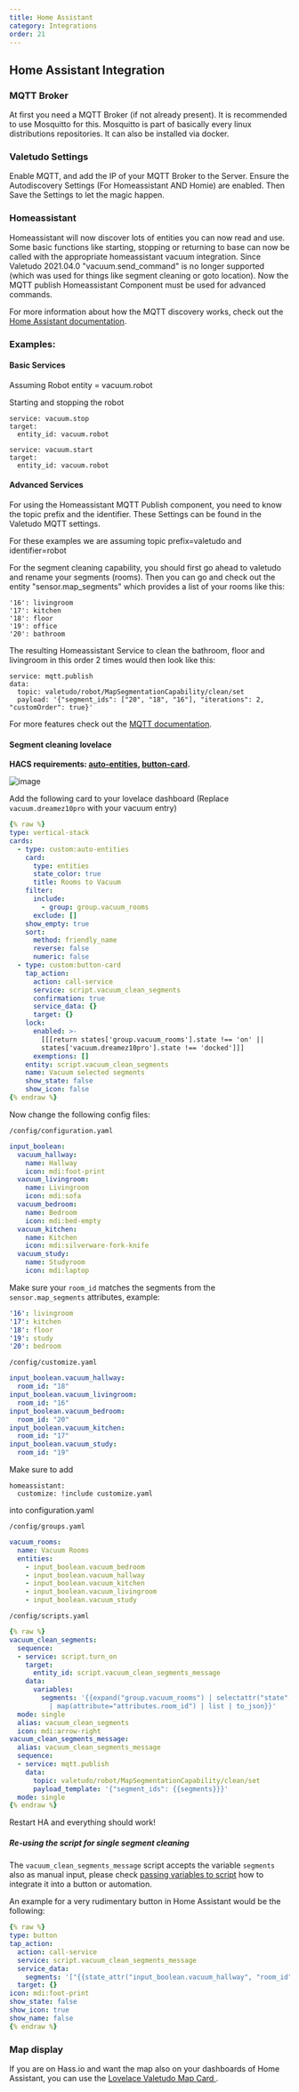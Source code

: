 ```yaml
---
title: Home Assistant
category: Integrations
order: 21
---
```

## Home Assistant Integration

### MQTT Broker
At first you need a MQTT Broker (if not already present). It is recommended to use Mosquitto for this.
Mosquitto is part of basically every linux distributions repositories. It can also be installed via docker.

### Valetudo Settings
Enable MQTT, and add the IP of your MQTT Broker to the Server.
Ensure the Autodiscovery Settings (For Homeassistant AND Homie) are enabled. Then Save the Settings to let the magic happen.

### Homeassistant
Homeassistant will now discover lots of entities you can now read and use.
Some basic functions like starting, stopping or returning to base can now be called with the appropriate homeassistant vacuum integration.
Since Valetudo 2021.04.0 "vacuum.send_command" is no longer supported (which was used for things like segment cleaning or goto location).
Now the MQTT publish Homeassistant Component must be used for advanced commands.

For more information about how the MQTT discovery works, check out the [Home Assistant documentation](https://www.home-assistant.io/docs/mqtt/discovery/#discovery-topic).

### Examples:

#### Basic Services

Assuming Robot entity = vacuum.robot

Starting and stopping the robot
```
service: vacuum.stop
target:
  entity_id: vacuum.robot
```

```
service: vacuum.start
target:
  entity_id: vacuum.robot
```

#### Advanced Services

For using the Homeassistant MQTT Publish component, you need to know the topic prefix and the identifier. These Settings can be found in the Valetudo MQTT settings.

For these examples we are assuming topic prefix=valetudo and identifier=robot

For the segment cleaning capability, you should first go ahead to valetudo and rename your segments (rooms). Then you can go and check out the entity "sensor.map_segments" which provides a list of your rooms like this:

```
'16': livingroom
'17': kitchen
'18': floor
'19': office
'20': bathroom
```

The resulting Homeassistant Service to clean the bathroom, floor and livingroom in this order 2 times would then look like this:

```
service: mqtt.publish
data:
  topic: valetudo/robot/MapSegmentationCapability/clean/set
  payload: '{"segment_ids": ["20", "18", "16"], "iterations": 2, "customOrder": true}'
```

For more features check out the [MQTT documentation](https://congatudo.cloud/pages/integrations/mqtt.html).


#### Segment cleaning lovelace

**HACS requirements: [auto-entities](https://github.com/thomasloven/lovelace-auto-entities), [button-card](https://github.com/custom-cards/button-card).** 

![image](./img/ha-lovelace-segments.png)

Add the following card to your lovelace dashboard (Replace `vacuum.dreamez10pro` with your vacuum entry)
```yaml
{% raw %}
type: vertical-stack
cards:
  - type: custom:auto-entities
    card:
      type: entities
      state_color: true
      title: Rooms to Vacuum
    filter:
      include:
        - group: group.vacuum_rooms
      exclude: []
    show_empty: true
    sort:
      method: friendly_name
      reverse: false
      numeric: false
  - type: custom:button-card
    tap_action:
      action: call-service
      service: script.vacuum_clean_segments
      confirmation: true
      service_data: {}
      target: {}
    lock:
      enabled: >-
        [[[return states['group.vacuum_rooms'].state !== 'on' ||
        states['vacuum.dreamez10pro'].state !== 'docked']]]
      exemptions: []
    entity: script.vacuum_clean_segments
    name: Vacuum selected segments
    show_state: false
    show_icon: false
{% endraw %}
```

Now change the following config files:

`/config/configuration.yaml`
```yaml
input_boolean:
  vacuum_hallway:
    name: Hallway
    icon: mdi:foot-print
  vacuum_livingroom:
    name: Livingroom
    icon: mdi:sofa
  vacuum_bedroom:
    name: Bedroom
    icon: mdi:bed-empty
  vacuum_kitchen:
    name: Kitchen
    icon: mdi:silverware-fork-knife
  vacuum_study:
    name: Studyroom
    icon: mdi:laptop
```

Make sure your `room_id` matches the segments from the `sensor.map_segments` attributes, example:

```yaml
'16': livingroom
'17': kitchen
'18': floor
'19': study
'20': bedroom
```

`/config/customize.yaml`
```yaml
input_boolean.vacuum_hallway:
  room_id: "18"
input_boolean.vacuum_livingroom:
  room_id: "16"
input_boolean.vacuum_bedroom:
  room_id: "20"
input_boolean.vacuum_kitchen:
  room_id: "17"
input_boolean.vacuum_study:
  room_id: "19"
```

Make sure to add
```
homeassistant:
  customize: !include customize.yaml
```
into configuration.yaml

`/config/groups.yaml`
```yaml
vacuum_rooms:
  name: Vacuum Rooms
  entities:
    - input_boolean.vacuum_bedroom
    - input_boolean.vacuum_hallway
    - input_boolean.vacuum_kitchen
    - input_boolean.vacuum_livingroom
    - input_boolean.vacuum_study
```

`/config/scripts.yaml`
```yaml
{% raw %}
vacuum_clean_segments:
  sequence:
  - service: script.turn_on
    target:
      entity_id: script.vacuum_clean_segments_message
    data:
      variables:
        segments: '{{expand("group.vacuum_rooms") | selectattr("state","eq","on")
          | map(attribute="attributes.room_id") | list | to_json}}'
  mode: single
  alias: vacuum_clean_segments
  icon: mdi:arrow-right
vacuum_clean_segments_message:
  alias: vacuum_clean_segments_message
  sequence:
  - service: mqtt.publish
    data:
      topic: valetudo/robot/MapSegmentationCapability/clean/set
      payload_template: '{"segment_ids": {{segments}}}'
  mode: single
{% endraw %}
```

Restart HA and everything should work!

##### Re-using the script for single segment cleaning

The `vacuum_clean_segments_message` script accepts the variable `segments` also as manual input, please check [passing variables to script](https://www.home-assistant.io/integrations/script/#passing-variables-to-scripts) how to integrate it into a button or automation.

An example for a very rudimentary button in Home Assistant would be the following:

```yaml
{% raw %}
type: button
tap_action:
  action: call-service
  service: script.vacuum_clean_segments_message
  service_data:
    segments: '["{{state_attr("input_boolean.vacuum_hallway", "room_id")}}"]'
  target: {}
icon: mdi:foot-print
show_state: false
show_icon: true
show_name: false
{% endraw %}
```

### Map display

If you are on Hass.io and want the map also on your dashboards of Home Assistant, you can use the [Lovelace Valetudo Map Card
](https://github.com/TheLastProject/lovelace-valetudo-map-card).
